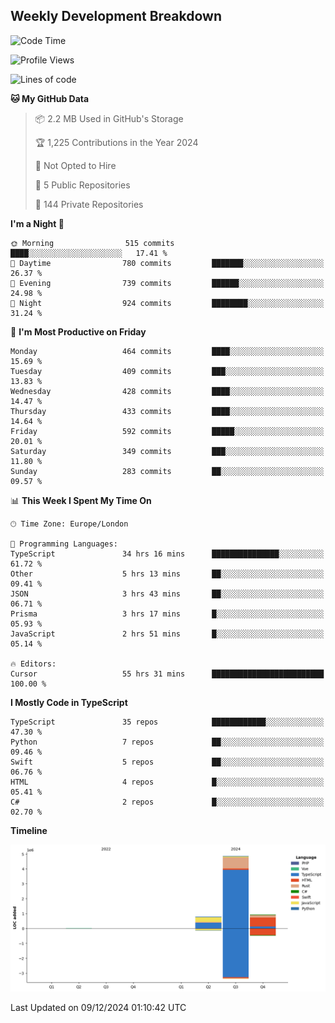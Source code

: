


## Weekly Development Breakdown
<!--START_SECTION:waka-->
![Code Time](http://img.shields.io/badge/Code%20Time-1%2C620%20hrs%2029%20mins-blue)

![Profile Views](http://img.shields.io/badge/Profile%20Views-0-blue)

![Lines of code](https://img.shields.io/badge/From%20Hello%20World%20I%27ve%20Written-6.6%20million%20lines%20of%20code-blue)

**🐱 My GitHub Data** 

> 📦 2.2 MB Used in GitHub's Storage 
 > 
> 🏆 1,225 Contributions in the Year 2024
 > 
> 🚫 Not Opted to Hire
 > 
> 📜 5 Public Repositories 
 > 
> 🔑 144 Private Repositories 
 > 
**I'm a Night 🦉** 

```text
🌞 Morning                515 commits         ████░░░░░░░░░░░░░░░░░░░░░   17.41 % 
🌆 Daytime                780 commits         ███████░░░░░░░░░░░░░░░░░░   26.37 % 
🌃 Evening                739 commits         ██████░░░░░░░░░░░░░░░░░░░   24.98 % 
🌙 Night                  924 commits         ████████░░░░░░░░░░░░░░░░░   31.24 % 
```
📅 **I'm Most Productive on Friday** 

```text
Monday                   464 commits         ████░░░░░░░░░░░░░░░░░░░░░   15.69 % 
Tuesday                  409 commits         ███░░░░░░░░░░░░░░░░░░░░░░   13.83 % 
Wednesday                428 commits         ████░░░░░░░░░░░░░░░░░░░░░   14.47 % 
Thursday                 433 commits         ████░░░░░░░░░░░░░░░░░░░░░   14.64 % 
Friday                   592 commits         █████░░░░░░░░░░░░░░░░░░░░   20.01 % 
Saturday                 349 commits         ███░░░░░░░░░░░░░░░░░░░░░░   11.80 % 
Sunday                   283 commits         ██░░░░░░░░░░░░░░░░░░░░░░░   09.57 % 
```


📊 **This Week I Spent My Time On** 

```text
🕑︎ Time Zone: Europe/London

💬 Programming Languages: 
TypeScript               34 hrs 16 mins      ███████████████░░░░░░░░░░   61.72 % 
Other                    5 hrs 13 mins       ██░░░░░░░░░░░░░░░░░░░░░░░   09.41 % 
JSON                     3 hrs 43 mins       ██░░░░░░░░░░░░░░░░░░░░░░░   06.71 % 
Prisma                   3 hrs 17 mins       █░░░░░░░░░░░░░░░░░░░░░░░░   05.93 % 
JavaScript               2 hrs 51 mins       █░░░░░░░░░░░░░░░░░░░░░░░░   05.14 % 

🔥 Editors: 
Cursor                   55 hrs 31 mins      █████████████████████████   100.00 % 
```

**I Mostly Code in TypeScript** 

```text
TypeScript               35 repos            ████████████░░░░░░░░░░░░░   47.30 % 
Python                   7 repos             ██░░░░░░░░░░░░░░░░░░░░░░░   09.46 % 
Swift                    5 repos             ██░░░░░░░░░░░░░░░░░░░░░░░   06.76 % 
HTML                     4 repos             █░░░░░░░░░░░░░░░░░░░░░░░░   05.41 % 
C#                       2 repos             █░░░░░░░░░░░░░░░░░░░░░░░░   02.70 % 
```



**Timeline**

![Lines of Code chart](https://raw.githubusercontent.com/mars-arch/mars-arch/main/assets/bar_graph.png)


 Last Updated on 09/12/2024 01:10:42 UTC
<!--END_SECTION:waka-->
